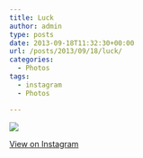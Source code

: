 ```yaml
---
title: Luck
author: admin
type: posts
date: 2013-09-18T11:32:30+00:00
url: /posts/2013/09/18/luck/
categories:
  - Photos
tags:
  - instagram
  - Photos

---
```

<img src="https://lobban.org/wordpress//HLIC/e5f8840100059be5c0639a603622507e.jpg" class="instagram-image" />

<p class="view-instagram">
  <a href="http://instagram.com/p/eZmIO_qlnP/">View on Instagram</a>
</p>